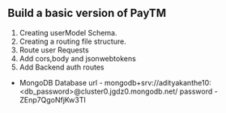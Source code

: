 
## Build a basic version of PayTM

1. Creating userModel Schema.
2. Creating a routing file structure.
3. Route user Requests
4. Add cors,body and jsonwebtokens
5. Add Backend auth routes

- MongoDB Database 
    url - mongodb+srv://adityakanthe10:<db_password>@cluster0.jgdz0.mongodb.net/
    password - ZEnp7QgoNfjKw3TI